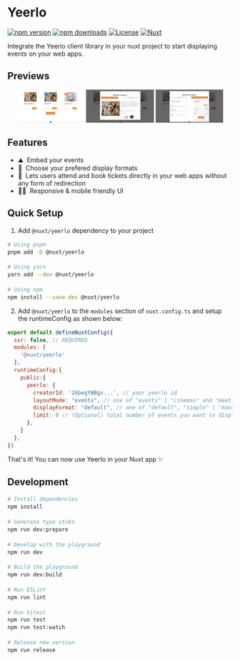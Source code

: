 <!--
Get your module up and running quickly.

Find and replace all on all files (CMD+SHIFT+F):
- Name: Yeerlo
- Package name: @nuxt/yeerlo
- Description: Yeerlo's official Nuxt module
-->

# Yeerlo

[![npm version][npm-version-src]][npm-version-href]
[![npm downloads][npm-downloads-src]][npm-downloads-href]
[![License][license-src]][license-href]
[![Nuxt][nuxt-src]][nuxt-href]

Integrate the Yeerlo client library in your nuxt project to start displaying events on your web apps.

## Previews

<p align="center">
  <img src="public/preview1.png" alt="Preview 1" width="30%" />
  <img src="public/preview2.png" alt="Preview 2" width="30%" />
  <img src="public/preview3.png" alt="Preview 3" width="30%" />
</p>

## Features

<!-- Highlight some of the features your module provide here -->
- ⛰ &nbsp;Embed your events
- 🚠 &nbsp;Choose your prefered display formats
- 🌲 &nbsp;Lets users attend and book tickets directly in your web apps without any form of redirection
- 👩‍🎨 &nbsp;Responsive & mobile friendly UI

## Quick Setup

1. Add `@nuxt/yeerlo` dependency to your project

```bash
# Using pnpm
pnpm add -D @nuxt/yeerlo

# Using yarn
yarn add --dev @nuxt/yeerlo

# Using npm
npm install --save-dev @nuxt/yeerlo
```

2. Add `@nuxt/yeerlo` to the `modules` section of `nuxt.config.ts` and setup the runtimeConfig as shown below:

```js
export default defineNuxtConfig({
  ssr: false, // REQUIRED
  modules: [
    '@nuxt/yeerlo'
  ],
  runtimeConfig:{
    public:{
      yeerlo: {
        creatorId: '2bbegYWBgx...', // your yeerlo id
        layoutMode: "events", // one of "events" | "cinemas" and "meetings" are coming soon
        displayFormat: "default", // one of "default", "simple" | "masonry" and "boxed" are coming soon
        limit: 0 // (Optional) total number of events you want to display.
      },
    }
  },
})
```

That's it! You can now use Yeerlo in your Nuxt app ✨

## Development

```bash
# Install dependencies
npm install

# Generate type stubs
npm run dev:prepare

# Develop with the playground
npm run dev

# Build the playground
npm run dev:build

# Run ESLint
npm run lint

# Run Vitest
npm run test
npm run test:watch

# Release new version
npm run release
```

<!-- Badges -->
[npm-version-src]: https://img.shields.io/npm/v/nuxt-yeerlo/latest.svg?style=flat&colorA=18181B&colorB=28CF8D
[npm-version-href]: https://npmjs.com/package/nuxt-yeerlo

[npm-downloads-src]: https://img.shields.io/npm/dm/nuxt-yeerlo.svg?style=flat&colorA=18181B&colorB=28CF8D
[npm-downloads-href]: https://npmjs.com/package/nuxt-yeerlo

[license-src]: https://img.shields.io/npm/l/nuxt-yeerlo.svg?style=flat&colorA=18181B&colorB=28CF8D
[license-href]: https://npmjs.com/package/nuxt-yeerlo

[nuxt-src]: https://img.shields.io/badge/Nuxt-18181B?logo=nuxt.js
[nuxt-href]: https://nuxt.com
